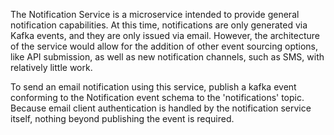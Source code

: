 The Notification Service is a microservice intended to provide general notification capabilities. At this time, notifications are only generated via Kafka events, and they are only issued via email.
However, the architecture of the service would allow for the addition of other event sourcing options, like API submission, as well as new notification channels, such as SMS, with relatively little work.

To send an email notification using this service, publish a kafka event conforming to the Notification event schema to the 'notifications' topic. Because email client authentication is handled by the notification service itself, nothing beyond publishing the event is required.
